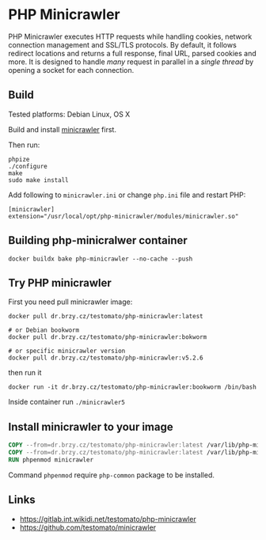 # PHP Minicrawler

PHP Minicrawler executes HTTP requests while handling cookies, network connection management and SSL/TLS protocols.
By default, it follows redirect locations and returns a full response, final URL, parsed cookies and more.
It is designed to handle *many* request in parallel in a *single thread* by opening a socket for each connection.

## Build

Tested platforms: Debian Linux, OS X

Build and install [minicrawler](https://github.com/testomato/minicrawler) first.

Then run:

```
phpize
./configure
make
sudo make install
```

Add following to `minicrawler.ini` or change `php.ini` file and restart PHP:

```
[minicrawler]
extension="/usr/local/opt/php-minicrawler/modules/minicrawler.so"
```

## Building php-minicralwer container

```shell
docker buildx bake php-minicrawler --no-cache --push
```

## Try PHP minicrawler

First you need pull minicrawler image:

```shell
docker pull dr.brzy.cz/testomato/php-minicrawler:latest

# or Debian bookworm
docker pull dr.brzy.cz/testomato/php-minicrawler:bokworm

# or specific minicrawler version
docker pull dr.brzy.cz/testomato/php-minicrawler:v5.2.6
```

then run it

```shell
docker run -it dr.brzy.cz/testomato/php-minicrawler:bookworm /bin/bash
```

Inside container run `./minicrawler5`

## Install minicrawler to your image

```dockerfile
COPY --from=dr.brzy.cz/testomato/php-minicrawler:latest /var/lib/php-minicrawler/usr /usr
COPY --from=dr.brzy.cz/testomato/php-minicrawler:latest /var/lib/php-minicrawler/etc /etc
RUN phpenmod minicrawler
```

Command `phpenmod` require `php-common` package to be installed.

## Links

* https://gitlab.int.wikidi.net/testomato/php-minicrawler
* https://github.com/testomato/minicrawler
